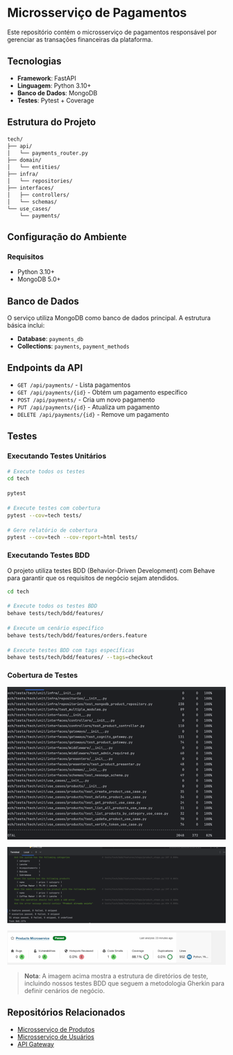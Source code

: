 # Microsserviço de Pagamentos

Este repositório contém o microsserviço de pagamentos responsável por gerenciar as transações financeiras da plataforma.

## Tecnologias

- **Framework**: FastAPI
- **Linguagem**: Python 3.10+
- **Banco de Dados**: MongoDB
- **Testes**: Pytest + Coverage

## Estrutura do Projeto

```
tech/
├── api/
│   └── payments_router.py
├── domain/
│   └── entities/
├── infra/
│   └── repositories/
├── interfaces/
│   ├── controllers/
│   └── schemas/
└── use_cases/
    └── payments/
```

## Configuração do Ambiente

### Requisitos

- Python 3.10+
- MongoDB 5.0+


## Banco de Dados

O serviço utiliza MongoDB como banco de dados principal. A estrutura básica inclui:

- **Database**: `payments_db`
- **Collections**: `payments`, `payment_methods`

## Endpoints da API

- `GET /api/payments/` - Lista pagamentos
- `GET /api/payments/{id}` - Obtém um pagamento específico
- `POST /api/payments/` - Cria um novo pagamento
- `PUT /api/payments/{id}` - Atualiza um pagamento
- `DELETE /api/payments/{id}` - Remove um pagamento

## Testes

### Executando Testes Unitários

```bash
# Execute todos os testes
cd tech

pytest

# Execute testes com cobertura
pytest --cov=tech tests/

# Gere relatório de cobertura
pytest --cov=tech --cov-report=html tests/
```

### Executando Testes BDD

O projeto utiliza testes BDD (Behavior-Driven Development) com Behave para garantir que os requisitos de negócio sejam atendidos.

```bash
cd tech

# Execute todos os testes BDD
behave tests/tech/bdd/features/

# Execute um cenário específico
behave tests/tech/bdd/features/orders.feature

# Execute testes BDD com tags específicas
behave tests/tech/bdd/features/ --tags=checkout
```

### Cobertura de Testes


![Cobertura de Testes](coverage.png)

![BDD.png](BDD.png)

![sonar.png](sonar.png)
> **Nota**: A imagem acima mostra a estrutura de diretórios de teste, incluindo nossos testes BDD que seguem a metodologia Gherkin para definir cenários de negócio.

## Repositórios Relacionados

- [Microsserviço de Produtos](https://github.com/sua-organizacao/products-microservice)
- [Microsserviço de Usuários](https://github.com/sua-organizacao/users-microservice)
- [API Gateway](https://github.com/sua-organizacao/api-gateway)